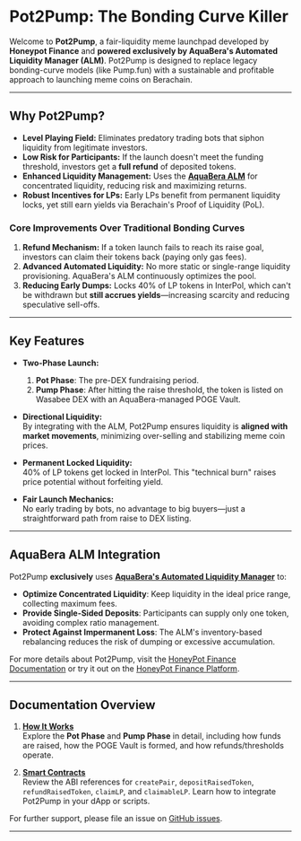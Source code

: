 # Pot2Pump: The Bonding Curve Killer

Welcome to **Pot2Pump**, a fair-liquidity meme launchpad developed by **Honeypot Finance** and **powered exclusively by AquaBera's Automated Liquidity Manager (ALM)**. Pot2Pump is designed to replace legacy bonding-curve models (like Pump.fun) with a sustainable and profitable approach to launching meme coins on Berachain.

---

## Why Pot2Pump?

- **Level Playing Field:** Eliminates predatory trading bots that siphon liquidity from legitimate investors.
- **Low Risk for Participants:** If the launch doesn't meet the funding threshold, investors get a **full refund** of deposited tokens.
- **Enhanced Liquidity Management:** Uses the [**AquaBera ALM**](../AutomatedLiquidityManager/Overview-Benefits/) for concentrated liquidity, reducing risk and maximizing returns.
- **Robust Incentives for LPs:** Early LPs benefit from permanent liquidity locks, yet still earn yields via Berachain's Proof of Liquidity (PoL).

### Core Improvements Over Traditional Bonding Curves

1. **Refund Mechanism:** If a token launch fails to reach its raise goal, investors can claim their tokens back (paying only gas fees).
2. **Advanced Automated Liquidity:** No more static or single-range liquidity provisioning. AquaBera's ALM continuously optimizes the pool.
3. **Reducing Early Dumps:** Locks 40% of LP tokens in InterPol, which can't be withdrawn but **still accrues yields**—increasing scarcity and reducing speculative sell-offs.

---

## Key Features

- **Two-Phase Launch:**  
  1. **Pot Phase**: The pre-DEX fundraising period.  
  2. **Pump Phase**: After hitting the raise threshold, the token is listed on Wasabee DEX with an AquaBera-managed POGE Vault.

- **Directional Liquidity:**  
  By integrating with the ALM, Pot2Pump ensures liquidity is **aligned with market movements**, minimizing over-selling and stabilizing meme coin prices.

- **Permanent Locked Liquidity:**  
  40% of LP tokens get locked in InterPol. This "technical burn" raises price potential without forfeiting yield.

- **Fair Launch Mechanics:**  
  No early trading by bots, no advantage to big buyers—just a straightforward path from raise to DEX listing.

---

## AquaBera ALM Integration

Pot2Pump **exclusively** uses [**AquaBera's Automated Liquidity Manager**](../Automated-Liquidity-Manager/) to:

- **Optimize Concentrated Liquidity**: Keep liquidity in the ideal price range, collecting maximum fees.  
- **Provide Single-Sided Deposits**: Participants can supply only one token, avoiding complex ratio management.  
- **Protect Against Impermanent Loss**: The ALM's inventory-based rebalancing reduces the risk of dumping or excessive accumulation.

For more details about Pot2Pump, visit the [HoneyPot Finance Documentation](https://docs.honeypotfinance.xyz/pot2pump) or try it out on the [HoneyPot Finance Platform](https://honeypotfinance.xyz/).

---

## Documentation Overview

1. **[How It Works](How-It-Works/)**  
   Explore the **Pot Phase** and **Pump Phase** in detail, including how funds are raised, how the POGE Vault is formed, and how refunds/thresholds operate.

2. **[Smart Contracts](Smart-Contracts/)**  
   Review the ABI references for `createPair`, `depositRaisedToken`, `refundRaisedToken`, `claimLP`, and `claimableLP`. Learn how to integrate Pot2Pump in your dApp or scripts.

For further support, please file an issue on [GitHub issues](https://github.com/AquaBera/alm/issues).

---
